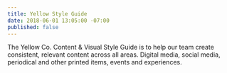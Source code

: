 ```yaml
---
title: Yellow Style Guide
date: 2018-06-01 13:05:00 -07:00
published: false
---
```


The Yellow Co. Content & Visual Style Guide is to help our team create consistent, relevant content across all areas. Digital media, social media, periodical and other printed items, events and experiences.
